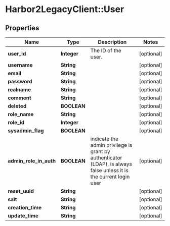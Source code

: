 # Harbor2LegacyClient::User

## Properties
Name | Type | Description | Notes
------------ | ------------- | ------------- | -------------
**user_id** | **Integer** | The ID of the user. | [optional] 
**username** | **String** |  | [optional] 
**email** | **String** |  | [optional] 
**password** | **String** |  | [optional] 
**realname** | **String** |  | [optional] 
**comment** | **String** |  | [optional] 
**deleted** | **BOOLEAN** |  | [optional] 
**role_name** | **String** |  | [optional] 
**role_id** | **Integer** |  | [optional] 
**sysadmin_flag** | **BOOLEAN** |  | [optional] 
**admin_role_in_auth** | **BOOLEAN** | indicate the admin privilege is grant by authenticator (LDAP), is always false unless it is the current login user | [optional] 
**reset_uuid** | **String** |  | [optional] 
**salt** | **String** |  | [optional] 
**creation_time** | **String** |  | [optional] 
**update_time** | **String** |  | [optional] 



